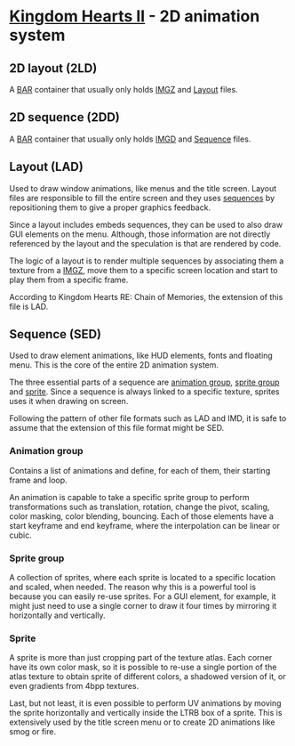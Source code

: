 # [Kingdom Hearts II](../../index.md) - 2D animation system

## 2D layout (2LD)

A [BAR](./bar.md) container that usually only holds [IMGZ](./image.md#imgz) and [Layout](#layout) files.

## 2D sequence (2DD)

A [BAR](./bar.md) container that usually only holds [IMGD](./image.md#imgd) and [Sequence](#sequence) files.

## Layout (LAD)

Used to draw window animations, like menus and the title screen. Layout files are responsible to fill the entire screen and they uses [sequences](#sequence) by repositioning them to give a proper graphics feedback.

Since a layout includes embeds sequences, they can be used to also draw GUI elements on the menu. Although, those information are not directly referenced by the layout and the speculation is that are rendered by code.

The logic of a layout is to render multiple sequences by associating them a texture from a [IMGZ](./image.md#imgz), move them to a specific screen location and start to play them from a specific frame.

According to Kingdom Hearts RE: Chain of Memories, the extension of this file is LAD.

## Sequence (SED)

Used to draw element animations, like HUD elements, fonts and floating menu. This is the core of the entire 2D animation system.

The three essential parts of a sequence are [animation group](#animation-group), [sprite group](#sprite-group) and [sprite](#sprite). Since a sequence is always linked to a specific texture, sprites uses it when drawing on screen.

Following the pattern of other file formats such as LAD and IMD, it is safe to assume that the extension of this file format might be SED.

### Animation group

Contains a list of animations and define, for each of them, their starting frame and loop.

An animation is capable to take a specific sprite group to perform transformations such as translation, rotation, change the pivot, scaling, color masking, color blending, bouncing. Each of those elements have a start keyframe and end keyframe, where the interpolation can be linear or cubic.

### Sprite group

A collection of sprites, where each sprite is located to a specific location and scaled, when needed. The reason why this is a powerful tool is because you can easily re-use sprites. For a GUI element, for example, it might just need to use a single corner to draw it four times by mirroring it horizontally and vertically.

### Sprite

A sprite is more than just cropping part of the texture atlas. Each corner have its own color mask, so it is possible to re-use a single portion of the atlas texture to obtain sprite of different colors, a shadowed version of it, or even gradients from 4bpp textures.

Last, but not least, it is even possible to perform UV animations by moving the sprite horizontally and vertically inside the LTRB box of a sprite. This is extensively used by the title screen menu or to create 2D animations like smog or fire.
